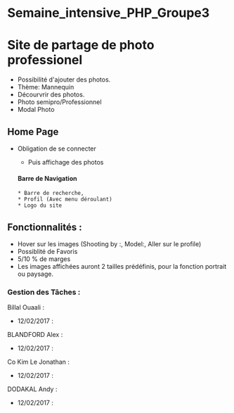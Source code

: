 # Semaine_intensive_PHP_Groupe3


# Site de partage de photo professionel 

- Possibilité d'ajouter des photos.
- Thème: Mannequin
- Décourvrir des photos.
- Photo semipro/Professionnel
- Modal Photo


## Home Page

- Obligation de se connecter
  * Puis affichage des photos
  
  #### Barre de Navigation
      * Barre de recherche,
      * Profil (Avec menu déroulant)
      * Logo du site

## Fonctionnalités :

- Hover sur les images (Shooting by :, Model:, Aller sur le profile)
- Possiblité de Favoris
- 5/10 % de marges
- Les images affichées auront 2 tailles prédéfinis, pour la fonction portrait ou paysage.



### Gestion des Tâches :

Billal Ouaali :
- 12/02/2017 :


BLANDFORD Alex :
- 12/02/2017 :


Co Kim Le Jonathan : 
- 12/02/2017 :


DODAKAL Andy :
- 12/02/2017 :




